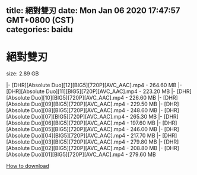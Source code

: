 
title: 絕對雙刃
date: Mon Jan 06 2020 17:47:57 GMT+0800 (CST)    
categories: baidu
---

# 絕對雙刃
size: 2.89 GB
 
 
|- [DHR][Absolute Duo][12][BIG5][720P][AVC_AAC].mp4 - 264.60 MB
|- [DHR][Absolute Duo][11][BIG5][720P][AVC_AAC].mp4 - 223.20 MB
|- [DHR][Absolute Duo][10][BIG5][720P][AVC_AAC].mp4 - 226.60 MB
|- [DHR][Absolute Duo][09][BIG5][720P][AVC_AAC].mp4 - 229.50 MB
|- [DHR][Absolute Duo][08][BIG5][720P][AVC_AAC].mp4 - 248.60 MB
|- [DHR][Absolute Duo][07][BIG5][720P][AVC_AAC].mp4 - 265.30 MB
|- [DHR][Absolute Duo][06][BIG5][720P][AVC_AAC].mp4 - 197.60 MB
|- [DHR][Absolute Duo][05][BIG5][720P][AVC_AAC].mp4 - 246.00 MB
|- [DHR][Absolute Duo][04][BIG5][720P][AVC_AAC].mp4 - 217.70 MB
|- [DHR][Absolute Duo][03][BIG5][720P][AVC_AAC].mp4 - 279.80 MB
|- [DHR][Absolute Duo][02][BIG5][720P][AVC_AAC].mp4 - 208.80 MB
|- [DHR][Absolute Duo][01][BIG5][720P][AVC_AAC].mp4 - 279.60 MB

[How to download](https://bpcam.bemobtrk.com/go/2ceec3aa-1ca2-46d6-b9ff-aaa5c184517c?jno=3279)
